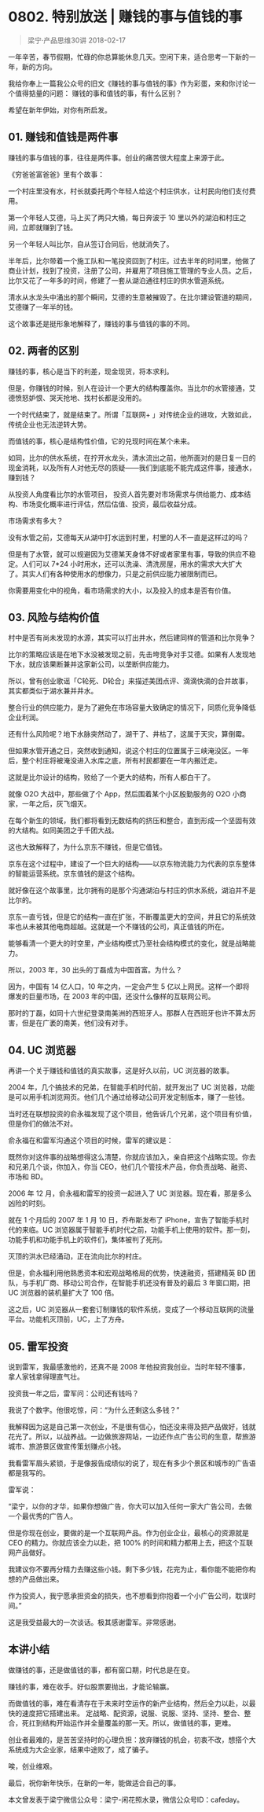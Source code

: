 # 0802. 特别放送 | 赚钱的事与值钱的事
> 梁宁·产品思维30讲
2018-02-17

一年辛苦，春节假期，忙碌的你总算能休息几天。空闲下来，适合思考一下新的一年，新的方向。

我给你奉上一篇我公众号的旧文《赚钱的事与值钱的事》作为彩蛋，来和你讨论一个值得掂量的问题： 赚钱的事和值钱的事，有什么区别？

希望在新年伊始，对你有所启发。

## 01. 赚钱和值钱是两件事

赚钱的事与值钱的事，往往是两件事。创业的痛苦很大程度上来源于此。

《穷爸爸富爸爸》里有个故事：

一个村庄里没有水，村长就委托两个年轻人给这个村庄供水，让村民向他们支付费用。

第一个年轻人艾德，马上买了两只大桶，每日奔波于 10 里以外的湖泊和村庄之间，立即就赚到了钱。

另一个年轻人叫比尔，自从签订合同后，他就消失了。

半年后，比尔带着一个施工队和一笔投资回到了村庄。过去半年的时间里，他做了商业计划，找到了投资，注册了公司，并雇用了项目施工管理的专业人员。之后，比尔又花了一年多的时间，修建了一套从湖泊通往村庄的供水管道系统。

清水从水龙头中涌出的那个瞬间，艾德的生意被摧毁了。在比尔建设管道的期间，艾德赚了一年半的钱。

这个故事还是挺形象地解释了，赚钱的事与值钱的事的不同。

## 02. 两者的区别

赚钱的事，核心是当下的利差，现金现货，将本求利。

但是，你赚钱的时候，别人在设计一个更大的结构覆盖你。当比尔的水管接通，艾德愤怒妒恨、哭天抢地、找村长都是没用的。

一个时代结束了，就是结束了。所谓「互联网+ 」对传统企业的进攻，大致如此，传统企业也无法逆转大势。

而值钱的事，核心是结构性价值，它的兑现时间在某个未来。

如同，比尔的供水系统，在拧开水龙头，清水流出之前，他所面对的是日复一日的现金消耗，以及所有人对他无尽的质疑——我们到底能不能完成这件事，接通水，赚到钱？

从投资人角度看比尔的水管项目， 投资人首先要对市场需求与供给能力、成本结构、市场变化概率进行评估，然后估值、投资，最后收益分成。

市场需求有多大？

没有水管之前，艾德每天从湖中打水运到村里，村里的人不一直是这样过的吗？

但是有了水管，就可以规避因为艾德某天身体不好或者家里有事，导致的供应不稳定。人们可以 7*24 小时用水，还可以洗澡、清洗房屋，用水的需求大大扩大了。其实人们有各种使用水的想像力，只是之前供应能力被限制而已。

你需要用变化中的视角，看市场需求的大小，以及投入的成本是否有价值。

## 03. 风险与结构价值

村中是否有尚未发现的水源，其实可以打出井水，然后建同样的管道和比尔竞争？

比尔的策略应该是在地下水没被发现之前，先击垮竞争对手艾德。如果有人发现地下水，就应该果断兼并这家新公司，以垄断供应能力。

所以，曾有创业歌谣「C轮死、D轮合」来描述美团点评、滴滴快滴的合并故事，其实都类似于湖水兼并井水。

整合行业的供应能力，是为了避免在市场容量大致确定的情况下，同质化竞争降低企业利润。

还有什么风险呢？地下水脉突然动了，湖干了、井枯了，这属于天灾，算倒霉。

但如果水管开通之日，突然收到通知，说这个村庄的位置属于三峡淹没区。一年后，整个村庄将被淹没进入水库之底，所有村民都要在一年内搬迁走。

这就是比尔设计的结构，败给了一个更大的结构，所有人都白干了。

就像 O2O 大战中，那些做了个 App，然后围着某个小区殷勤服务的 O2O 小商家，一年之后，灰飞烟灭。

在每个新生的领域，我们都将看到无数结构的挤压和整合，直到形成一个坚固有效的大结构。如同美团之于千团大战。

这也大致解释了，为什么京东不赚钱，但是它值钱。

京东在这个过程中，建设了一个巨大的结构——以京东物流能力为代表的京东整体的智能运营系统。京东值钱的是这个结构。

就好像在这个故事里，比尔拥有的是那个沟通湖泊与村庄的供水系统，湖泊并不是比尔的。

京东一直亏钱，但是它的结构一直在扩张，不断覆盖更大的空间，并且它的系统效率也从未被其他电商超越。这就是一个不赚钱的公司，真正值钱的所在。

能够看清一个更大的时空里，产业结构模式乃至社会结构模式的变化，就是战略能力。

所以，2003 年，30 出头的丁磊成为中国首富。为什么？

因为，中国有 14 亿人口，10 年之内，一定会产生 5 亿以上网民。这样一个即将爆发的巨量市场，在 2003 年的中国，还没什么像样的互联网公司。

那时的丁磊，如同十六世纪登录南美洲的西班牙人。那群人在西班牙也许不算太厉害，但是在广袤的南美，他们没有对手。

## 04. UC 浏览器

再讲一个关于赚钱和值钱的真实故事，这是好久以前，UC 浏览器的故事。

2004 年，几个搞技术的兄弟，在智能手机时代前，就开发出了 UC 浏览器，功能是可以用手机浏览网页。他们几个通过给移动公司开发定制版本，赚了一些钱。

当时还在联想投资的俞永福发现了这个项目，他告诉几个兄弟，这个项目有价值，但是你们的做法不对。

俞永福在和雷军沟通这个项目的时候，雷军的建议是：

既然你对这件事的战略想得这么清楚，你就应该加入，亲自把这个战略实现。你去和兄弟几个谈，你加入，你当 CEO，他们几个管技术产品，你负责战略、融资、市场和 BD。

2006 年 12 月，俞永福和雷军的投资一起进入了 UC 浏览器。现在看，那是多么凶险的时刻。

就在 1 个月后的 2007 年 1 月 10 日，乔布斯发布了 iPhone，宣告了智能手机时代的来临。UC 浏览器属于智能手机时代之前，功能手机上使用的软件。那一刻，功能手机和功能手机上的软件们，集体被判了死刑。

灭顶的洪水已经涌动，正在流向比尔的村庄。

但是，俞永福利用他熟悉资本和宏观战略格局的优势，快速融资，搭建精英 BD 团队，与手机厂商、移动公司合作，在智能手机还没有普及的最后 3 年窗口期，把 UC 浏览器的装机量扩大了 100 倍。

这之后，UC 浏览器从一套套订制赚钱的软件系统，变成了一个移动互联网的流量平台。功能机灭顶前，UC，上了方舟。

## 05. 雷军投资

说到雷军，我最感激他的，还真不是 2008 年他投资我创业。当时年轻不懂事，拿人家钱拿得理直气壮。

投资我一年之后，雷军问：公司还有钱吗？

我说了个数字。他很吃惊，问：“为什么还剩这么多钱？”

我解释因为这是自己第一次创业，不是很有信心，怕还没来得及把产品做好，钱就花光了。所以，以战养战。一边做旅游网站，一边还作点广告公司的生意，帮旅游城市、旅游景区做宣传策划赚点小钱。

我看雷军眉头紧锁，于是像报告成绩似的说了，现在有多少个景区和城市的广告语都是我写的。

雷军说：

“梁宁，以你的才华，如果你想做广告，你大可以加入任何一家大广告公司，去做一个最优秀的广告人。

但是你现在创业，要做的是一个互联网产品。作为创业企业，最核心的资源就是 CEO 的精力。你就应该全力以赴，把 100% 的时间和精力都用上去，把这个互联网产品做好。

我建议你不要再分精力去赚这些小钱。剩下多少钱，花完为止，看你能不能把你构想的产品做出来。

作为投资人，我宁愿承担资金的损失，也不想看到你抱着一个小广告公司，耽误时间。”

这是我受益最大的一次谈话。极其感谢雷军。非常感谢。

## 本讲小结

做赚钱的事，还是做值钱的事，都有窗口期，时代总是在变。

赚钱的事，难在收手。好似股票要抛出，才能论输赢。

而做值钱的事，难在看清存在于未来时空运作的新产业结构，然后全力以赴，以最快的速度把它搭建出来。 定战略、配资源，说服、说服、坚持、坚持、整合、整合，死扛到结构开始运作并全量覆盖的那一天。所以，做值钱的事，更难。

创业者最难的，是苦苦坚持时的心理负担：放弃赚钱的机会，初衷不改，想搭个大系统成为大企业家，结果中途败了，成了骗子。

唉，创业维艰。

最后，祝你新年快乐，在新的一年，能做适合自己的事。

本文曾发表于梁宁微信公众号：梁宁-闲花照水录，微信公众号ID：cafeday。



